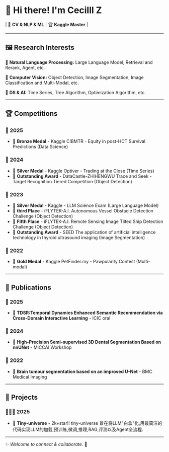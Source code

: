 # 👋 Hi there! I'm **Cecilll Z**

| 🎯 **CV & NLP & ML** | 🏆 **Kaggle Master** |
 
---

## 🖼️ Research Interests

🔹 **Natural Language Processing:** Large Language Model, Retrieval and Rerank, Agent, etc.

🔹 **Computer Vision:** Object Detection, Image Segmentation, Image Classification and Multi-Modal, etc.

🔹 **DS & AI:** Time Series, Tree Algorithm, Optimization Algorithm, etc.

---

## 🏆 Competitions

### 🏅 2025
- 🥉 **Bronze Medal** - Kaggle CIBMTR - Equity in post-HCT Survival Predictions (Data Science)

### 🏅 2024
- 🥈 **Silver Medal** - Kaggle Optiver - Trading at the Close (Time Series)
- 🥉 **Outstanding Award** - DataCastle-ZHIHENGWU Trace and Seek - Target Recognition Tiered Competition (Object Detection)

### 🏅 2023
- 🥈 **Silver Medal** - Kaggle - LLM Science Exam (Large Language Model)
- 🥉 **third Place** - iFLYTEK-A.I. Autonomous Vessel Obstacle Detection Challenge (Object Detection)
- 🥉 **Fifth Place** - iFLYTEK-A.I. Remote Sensing Image Tilted Ship Detection Challenge (Object Detection)
- 🥉 **Outstanding Award** - SEED The application of artificial intelligence technology in thyroid ultrasound imaging (Image Segmentation)

### 🏅 2022
- 🥇 **Gold Medal** - Kaggle PetFinder.my - Pawpularity Contest (Multi-modal)

---

## 📄 Publications
### 📜 2025
- 📝 **TDSR:Temporal Dynamics Enhanced Semantic Recommendation via Cross-Domain Interactive Learning** - ICIC oral

### 📜 2024
- 📝 **High-Precision Semi-supervised 3D Dental Segmentation Based on nnUNet** - MICCAI Workshop

### 📜 2022
- 📝 **Brain tumour segmentation based on an improved U-Net** - BMC Medical Imaging

---

## 👯 Projects

### 👨🏽‍💻 2025
- 👋 **Tiny-universe** - 2k+star!! tiny-universe 旨在将LLM"白盒"化,用最简洁的代码实现LLM的加载,预训练,微调,推理,RAG,评测以及Agent全流程.

---

✨ *Welcome to connect & collaborate.* 🚀

